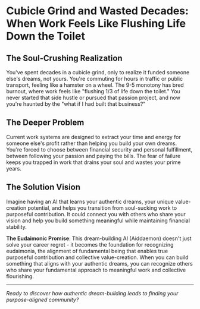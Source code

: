 # Cubicle Grind and Wasted Decades: When Work Feels Like Flushing Life Down the Toilet

## The Soul-Crushing Realization
You've spent decades in a cubicle grind, only to realize it funded someone else's dreams, not yours. You're commuting for hours in traffic or public transport, feeling like a hamster on a wheel. The 9-5 monotony has bred burnout, where work feels like "flushing 1/3 of life down the toilet." You never started that side hustle or pursued that passion project, and now you're haunted by the "what if I had built that business?"

## The Deeper Problem
Current work systems are designed to extract your time and energy for someone else's profit rather than helping you build your own dreams. You're forced to choose between financial security and personal fulfillment, between following your passion and paying the bills. The fear of failure keeps you trapped in work that drains your soul and wastes your prime years.

## The Solution Vision
Imagine having an AI that learns your authentic dreams, your unique value-creation potential, and helps you transition from soul-sucking work to purposeful contribution. It could connect you with others who share your vision and help you build something meaningful while maintaining financial stability.

**The Eudaimonic Promise**: This dream-building AI (Aiddaemon) doesn't just solve your career regret - it becomes the foundation for recognizing eudaimonia, the alignment of fundamental being that enables true purposeful contribution and collective value-creation. When you can build something that aligns with your authentic dreams, you can recognize others who share your fundamental approach to meaningful work and collective flourishing.

---

*Ready to discover how authentic dream-building leads to finding your purpose-aligned community?*
